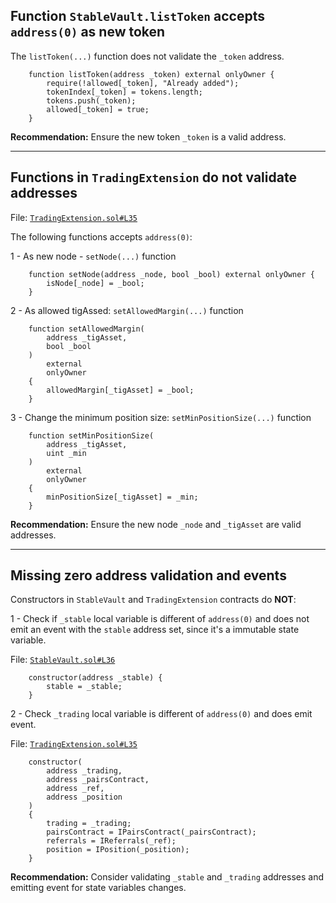 ## Function `StableVault.listToken` accepts `address(0)` as new token

The `listToken(...)` function does not validate the `_token` address.



```solidity
    function listToken(address _token) external onlyOwner {
        require(!allowed[_token], "Already added");
        tokenIndex[_token] = tokens.length;
        tokens.push(_token);
        allowed[_token] = true;
    }
```

**Recommendation:** Ensure the new token `_token` is a valid address.

---

## Functions in `TradingExtension` do not validate addresses

File: [`TradingExtension.sol#L35`](https://github.com/code-423n4/2022-12-tigris/blob/main/contracts/TradingExtension.sol#L35)

The following functions accepts `address(0)`:

1 - As new node -  `setNode(...)` function

```solidity
    function setNode(address _node, bool _bool) external onlyOwner {
        isNode[_node] = _bool;
    }
```

2 - As allowed tigAssed:  `setAllowedMargin(...)` function

```solidity
    function setAllowedMargin(
        address _tigAsset,
        bool _bool
    ) 
        external
        onlyOwner
    {
        allowedMargin[_tigAsset] = _bool;
    }
```
3 - Change the minimum position size: `setMinPositionSize(...)` function
```solidity
    function setMinPositionSize(
        address _tigAsset,
        uint _min
    ) 
        external
        onlyOwner
    {
        minPositionSize[_tigAsset] = _min;
    }
```

**Recommendation:** Ensure the new node `_node` and `_tigAsset` are valid addresses.

---

## Missing zero address validation and events 

Constructors in `StableVault` and `TradingExtension` contracts do **NOT**: 

1 - Check if `_stable` local variable is different of `address(0)` and does not emit an event with the `stable` address set, since it's a immutable state variable.

File: [`StableVault.sol#L36`](https://github.com/code-423n4/2022-12-tigris/blob/main/contracts/StableVault.sol#L36)

```solidity
    constructor(address _stable) {
        stable = _stable;
    }
```

2 - Check `_trading` local variable is different of `address(0)` and does emit event.

File: [`TradingExtension.sol#L35`](https://github.com/code-423n4/2022-12-tigris/blob/main/contracts/TradingExtension.sol#L35)

```solidity
    constructor(
        address _trading,
        address _pairsContract,
        address _ref,
        address _position
    )
    {
        trading = _trading;
        pairsContract = IPairsContract(_pairsContract);
        referrals = IReferrals(_ref);
        position = IPosition(_position);
    }
```

**Recommendation:** Consider validating `_stable` and `_trading` addresses and emitting event for state variables changes.

